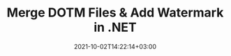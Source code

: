 ---
############################# Static ############################
layout: "autogen"
date: 2021-10-02T14:22:14+03:00
draft: false
path: "total/net/merger/dotm/"

############################# Head ############################
head_title: "Merge & Split DOTM Files and Add Watermarks in C# .NET"
head_description: ".NET documents merger library to combine multiple DOTM files into a single file by joining selective number of pages or a range of pages from multiple source documents into one."

############################# Header ############################
title: "Merge DOTM Files & Add Watermark in .NET"
description: ".NET documents merger API to combine multiple DOTM files into a single file by joining selective number of pages or a range of pages from multiple source documents into one. Perform single document operations such as move, remove, rotate, swap and extract pages or split a single DOTM document into several resultant documents."

############################# SubMenu ############################
submenu:
    enable: false

############################# Content ############################
content:
    enable: true
    block:
    - title_left: "Merge DOTM Files & Add Watermark in C#"
      content_left: |
          Join DOTM files in C# .NET and add text or image watermarks to the single resultant document in .NET (C#, VB.NET, ASP.NET & .NET Core) applications.

          -   Instantiate **Merger** with input DOTM document
          -   Call **Join** method of **Merger** class instance and pass second source document path
          -   Call **Save** method of **Merger** class instance to save merged document
          -   Instantiate **Watermarker** with merged DOTM document as created above
          -   Create the **TextWatermark** object & set watermark properties
          -   Add watermark and save watermarked DOTM
          
      title_right: "Source Document Information Extraction"
      content_right: |
          You require `GroupDocs.Merger` & `GroupDocs.Watermark` namespaces to perform single and multiple documents merging operations within PDF, Microsoft Office, HTML, OpenDocument and many other document formats. Explore other [.NET APIs for Office documents](https://products.conholdate.com/total/net/) as offered by Conholdate.Total.
          
          Get the respective assembly files from the [downloads](https://downloads.conholdate.com/total/net) or fetch the whole package from [Nuget](https://www.nuget.org/packages/Conholdate.Total/) to add 'Conholdate.Total` directly in your workspace.
          
      code: |
          ```cs {linenos=false}
          // Merge DOTM files using GroupDocs.Merger API
          // Instantiate Merger with input DOTM document
          using (Merger merger = new Merger("input1.dotm"))
          {
              // Call Join method of Merger class instance and pass second source document path
              merger.Join("input2.dotm");

              // Call Save method of Merger class instance to save merged document
              merger.Save("merged.dotm");
          }

          // Add text watermark to DOTM document
          // Instantiate Watermarker with merged DOTM document created above
          // GroupDocs.Merger created Output folder and save merged.dotm there
          // We will load merged.dotm document from Output folder
          using (Watermarker watermarker = new Watermarker("Output/merged.dotm"))
          {
              // Initialize the Font to be used for watermark
              Font font = new Font("Arial", 19, FontStyle.Bold | FontStyle.Italic);

              // Create the TextWatermark object
              TextWatermark watermark = new TextWatermark("my watermark", font);

              // Set watermark properties
              watermark.ForegroundColor = Color.Red;
              watermark.BackgroundColor = Color.Blue;
              watermark.TextAlignment = TextAlignment.Right;
              watermark.Opacity = 0.5;

              // Add watermark and save watermarked DOTM
              watermarker.Add(watermark);
              watermarker.Save("output.dotm");
          }
          ```
    - title_left: "Split DOTM File & Add Watermarks in .NET"
      content_left: |
          Split a single DOTM document to multiple independent documents and insert image or text watermarks to each of the splitted files using C# .NET.

          -   Set output path where files will be saved after splitting
          -   Instantiate **SplitOptions** object with path of splitted file and number of pages to be splitted
          -   Create **Merger** object with input DOTM and split using **SplitOptions**
          -   Instantiate **Watermarker** with splitted DOTM
          -   Create the **TextWatermark** object & set watermark properties
          -   Add watermark and save watermarked DOTM
        
      title_right: "Image Representation of Document Pages"
      content_right: |
          Combine all popular document file formats and generate image representation of the merged document pages in 'PNG', 'JPG' or 'BMP' formats. You can easily preview the complete document as a whole or display some specific pages based on page numbers or page ranges.

          Join popular document file formats on different operating systems such as Windows, Linux or macOS while using platforms such as Windows Azure, Mono and Xamarin.
          
      code: |
          ```cs {linenos=false}
          // Set output path where files will be saved after splitting
          string outputFolder = @"c:\output\";

          // Instantiate SplitOptions object with path of splitted file and number of pages to be splitted
          SplitOptions splitOptions = new SplitOptions(outputFolder + "document_{0}.{1}", new int[] { 1, 2, 4 });

          // Create Merger object with input DOTM
          using (Merger merger = new Merger("input.dotm"))
          {
              // Split input DOTM using SplitOptions
              merger.Split(splitOptions);
          }

          // Get list of splitted files from output path
          string[] files = Directory.GetFiles(outputFolder);
          // Create counter that will be used for naming output files
          int i = 0;

          // Loop through all splitted files in the output folder
          foreach(string file in files)
          {
              i++; // Increment counter

              // Instantiate Watermarker with splitted DOTM
              using (Watermarker watermarker = new Watermarker(file))
              {
                  // Initialize the Font to be used for watermark
                  Font font = new Font("Arial", 19, FontStyle.Bold | FontStyle.Italic);

                  // Create the TextWatermark object
                  TextWatermark watermark = new TextWatermark("my watermark", font);

                  // Set watermark properties
                  watermark.ForegroundColor = Color.Red;
                  watermark.BackgroundColor = Color.Blue;
                  watermark.TextAlignment = TextAlignment.Right;
                  watermark.Opacity = 0.5;

                  // Add watermark and save watermarked DOTM
                  watermarker.Add(watermark);
                  watermarker.Save(string.Format("{0}output{1}.dotm",outputFolder,i));
              }
          }
          ```
############################# About Formats ############################
about_formats:
    enable: false
############################# More Formats ############################
more_formats:
    enable: true
    auto: true
############################# Back to top ###############################
back_to_top:
  enable: true
---